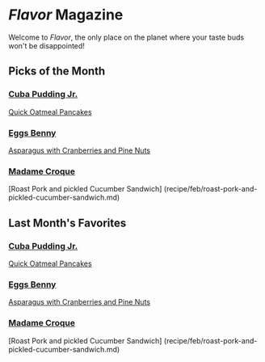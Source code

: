 # _Flavor_ Magazine

Welcome to _Flavor_, the only place on the planet where your taste buds won't be disappointed!




## Picks of the Month


### [Cuba Pudding Jr.](writer/cuba-pudding-jr.md)

[Quick Oatmeal Pancakes](recipe/feb/quick-oatmeal-pancakes.md)

### [Eggs Benny](writer/eggs-benny.md)

[Asparagus with Cranberries and Pine Nuts](recipe/feb/asparagus-with-cranberries-and-pine-nuts.md)

### [Madame Croque](writer/madame-croque.md)

[Roast Pork and pickled Cucumber Sandwich] (recipe/feb/roast-pork-and-pickled-cucumber-sandwich.md)



## Last Month's Favorites


### [Cuba Pudding Jr.](writer/cuba-pudding-jr.md)

[Quick Oatmeal Pancakes](recipe/feb/quick-oatmeal-pancakes.md)

### [Eggs Benny](writer/eggs-benny.md)

[Asparagus with Cranberries and Pine Nuts](recipe/feb/asparagus-with-cranberries-and-pine-nuts.md)

### [Madame Croque](writer/madame-croque.md)

[Roast Pork and pickled Cucumber Sandwich] (recipe/feb/roast-pork-and-pickled-cucumber-sandwich.md)


